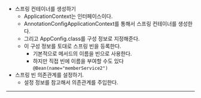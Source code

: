
- 스프링 컨테이너를 생성하기 
	- ApplicationContext는 인터페이스이다. 
	- AnnotationConfigApplicationContext를 통해서 스프링 컨테이너를 생성한다. 
	- 그리고 AppConfig.class를 구성 정보로 지정해준다. 
	- 이 구성 정보를 토대로 스프링 빈을 등록한다. 
		- 기본적으로 메서드의 이름을 빈으로 사용한다. 
		- 하지만 직접 빈에 이름을 부여할 수도 있다 `@Bean(name="memberService2")`
- 스프링 빈 의존관계를 설정하기. 
	- 설정 정보를 참고해서 의존관계를 주입한다. 

---

